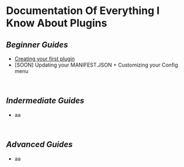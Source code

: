 # Documentation Of Everything I Know About Plugins

  ## _Beginner Guides_
* [Creating your first plugin](/howtobasic%20-%20how%20to%20create%20a%20fraytools%20plugin/mySecondMarkdownFile.md)
* [SOON] Updating your MANIFEST.JSON + Customizing your Config menu

<br/>
  
  ## _Indermediate Guides_
* aa
<br/>

  ## _Advanced Guides_
* aa


